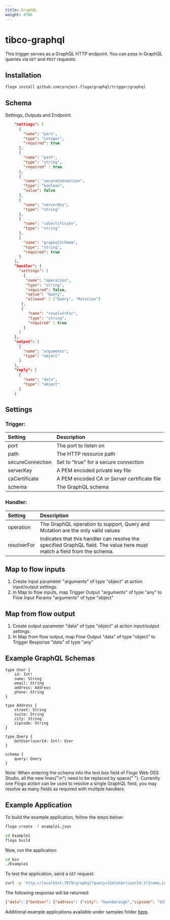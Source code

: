 ```yaml
---
title: GraphQL
weight: 4706
---
```

# tibco-graphql
This trigger serves as a GraphQL HTTP endpoint. You can pass in GraphQL queries via `GET` and `POST` requests.

## Installation

```bash
flogo install github.com/project-flogo/graphql/trigger/graphql
```

## Schema
Settings, Outputs and Endpoint:

```json
    "settings": [
      {
        "name": "port",
        "type": "integer",
        "required": true
      },
      {
        "name": "path",
        "type": "string",
        "required" : true
      },
      {
        "name": "secureConnection",
        "type": "boolean",
        "value": false
      },
      {
        "name": "serverKey",
        "type": "string"
      },
      {
        "name": "caCertificate",
        "type": "string"
      },
      {
        "name": "graphqlSchema",
        "type": "string",
        "required": true
      }
    ],
    "handler": {
      "settings": [
        {
         "name": "operation",
         "type": "string",
         "required": false,
         "value": "Query",
         "allowed" : ["Query", "Mutation"]
       },
       {
          "name": "resolverFor",
          "type": "string",
          "required" : true
        }
      ]
    },
    "output": [
      {
        "name": "arguments",
        "type": "object"
      }
    ],
    "reply": [
      {
        "name": "data",
        "type": "object"
      }
    ]
```
## Settings
### Trigger:
| Setting          | Description    |
|:-----------------|:---------------|
| port             | The port to listen on |
| path             | The HTTP resource path |
| secureConnection | Set to "true" for a secure connection |
| serverKey        | A PEM encoded private key file |
| caCertificate    | A PEM encoded CA or Server certificate file |
| schema           | The GraphQL schema |

### Handler:
| Setting     | Description    |
|:------------|:---------------|
| operation   | The GraphQL operation to support, Query and Mutation are the only valid values |
| resolverFor | Indicates that this handler can resolve the specified GraphQL field. The value here must match a field from the schema. |

## Map to flow inputs
1. Create input parameter "arguments" of type "object" at action input/output settings.
2. In Map to flow inputs, map Trigger Output "arguments" of type "any" to Flow Input Params "arguments" of type "object"

## Map from flow output
1. Create output parameter "data" of type "object" at action input/output settings.
2. In Map from flow output, map Flow Output "data" of type "object" to Trigger Response "data" of type "any"


## Example GraphQL Schemas

```
type User {
    id: Int!
    name: String
    email: String
    address: Address
    phone: String
}

type Address {
    street: String
    suite: String
    city: String
    zipcode: String
}

type Query {
    GetUser(userId: Int): User
}

schema {
    query: Query
}
```
Note: When entering the schema into the text box field of Flogo Web OSS Studio, all the new lines("\n") need to be replaced by space(" ").
Currently one Flogo action can be used to resolve a single GraphQL field, you may resolve as many fields as required with multiple handlers.

## Example Application

To build the example application, follow the steps below:

```bash
flogo create -f example1.json
```

```bash
cd Example1
flogo build
```

Now, run the application:

```bash
cd bin
./Example1
```

To test the application, send a `GET` request:

```bash
curl -g 'http://localhost:7879/graphql?query={GetUser(userId:1){name,id},address{city,zipcode}}'
```

The following response will be returned:

```json
{"data": {"GetUser": {"address": {"city": "Gwenborough","zipcode": "92998-3874"},"id": 1,"name": "Leanne Graham"}}}
```
Additional example applications available under samples folder [here](https://github.com/project-flogo/graphql/tree/master/samples).
